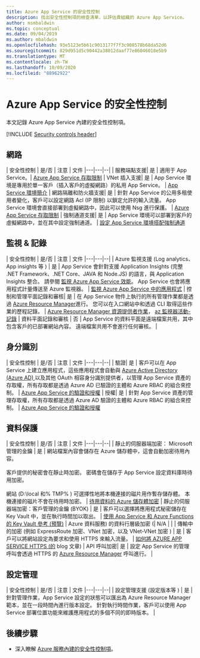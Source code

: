 ```yaml
---
title: Azure App Service 的安全性控制
description: 找出安全性控制項的檢查清單，以評估貴組織的 Azure App Service。
author: msmbaldwin
ms.topic: conceptual
ms.date: 09/04/2019
ms.author: mbaldwin
ms.openlocfilehash: 93e5123e5b61c9013177f7f3c908578b68da52d6
ms.sourcegitcommit: 829d951d5c90442a38012daaf77e86046018e5b9
ms.translationtype: MT
ms.contentlocale: zh-TW
ms.lasthandoff: 10/09/2020
ms.locfileid: "88962922"
---
```

# <a name="security-controls-for-azure-app-service"></a>Azure App Service 的安全性控制

本文記錄 Azure App Service 內建的安全性控制項。

[!INCLUDE [Security controls header](../../includes/security-controls-header.md)]

## <a name="network"></a>網路

| 安全性控制 | 是/否 | 注意 | 文件
|---|---|--|
| 服務端點支援| 是 | 適用于 App Service。| [Azure App Service 存取限制](app-service-ip-restrictions.md)
| VNet 插入支援| 是 | App Service 環境是專用於單一客戶（插入客戶的虛擬網路）的私用 App Service。 | [App Service 環境簡介](environment/intro.md)
| 網路隔離和防火牆支援| 是 | 針對 App Service 的公用多租使用者變化，客戶可以設定網路 Acl (IP 限制) 以鎖定允許的輸入流量。  App Service 環境會直接部署到虛擬網路中，因此可以使用 Nsg 進行保護。 | [Azure App Service 存取限制](app-service-ip-restrictions.md)
| 強制通道支援| 是 | App Service 環境可以部署到客戶的虛擬網路中，並在其中設定強制通道。 | [設定 App Service 環境搭配強制通道](environment/forced-tunnel-support.md)

## <a name="monitoring--logging"></a>監視 & 記錄

| 安全性控制 | 是/否 | 注意 | 文件
|---|---|--|
| Azure 監視支援 (Log analytics、App insights 等 ) | 是 | App Service 會針對支援 Application Insights (完整 .NET Framework、.NET Core、JAVA 和 Node.JS) 的語言，與 Application Insights 整合。  請參閱 [監視 Azure App Service 效能](../azure-monitor/app/azure-web-apps.md)。 App Service 也會將應用程式計量傳送至 Azure 監視器。 | [監視 Azure App Service 中的應用程式](web-sites-monitor.md)
| 控制和管理平面記錄和審核| 是 | 在 App Service 物件上執行的所有管理作業都是透過 [Azure Resource Manager](../azure-resource-manager/index.yml)進行。 您可以在入口網站中和透過 CLI 取得這些作業的歷程記錄。 | [Azure Resource Manager 資源提供者作業](../role-based-access-control/resource-provider-operations.md#microsoftweb)， [az 監視器活動-記錄](/cli/azure/monitor/activity-log)
| 資料平面記錄和審核 | 否 | App Service 的資料平面是遠端檔案共用，其中包含客戶的已部署網站內容。  遠端檔案共用不會進行任何審核。 |

## <a name="identity"></a>身分識別

| 安全性控制 | 是/否 | 注意 |  文件
|---|---|--|
| 驗證| 是 | 客戶可以在 App Service 上建立應用程式，這些應用程式會自動與 [Azure Active Directory (Azure AD) ](../active-directory/index.yml) 以及其他 OAuth 相容身分識別提供者，以管理 App Service 資產的存取權，所有存取都是透過 Azure AD 已驗證的主體和 Azure RBAC 的組合來控制。 | [Azure App Service 的驗證和授權](overview-authentication-authorization.md)
| 授權| 是 | 針對 App Service 資產的管理存取權，所有存取都是透過 Azure AD 驗證的主體和 Azure RBAC 的組合來控制。  | [Azure App Service 的驗證和授權](overview-authentication-authorization.md)

## <a name="data-protection"></a>資料保護

| 安全性控制 | 是/否 | 注意 | 文件
|---|---|--|
| 靜止的伺服器端加密： Microsoft 管理的金鑰 | 是 | 網站檔案內容會儲存在 Azure 儲存體中，這會自動加密待用內容。 <br><br>客戶提供的秘密會在靜止時加密。 密碼會在儲存于 App Service 設定資料庫時待用加密。<br><br>網站 (D:\local 和% TMP% ) 可選擇性地將本機連接的磁片用作暫存儲存體。 本機連接的磁片不會在待用時加密。 | [待用資料的 Azure 儲存體加密](../storage/common/storage-service-encryption.md)
| 靜止的伺服器端加密：客戶管理的金鑰 (BYOK)  | 是 | 客戶可以選擇將應用程式秘密儲存在 Key Vault 中，並在執行時間加以取出。 | [使用 App Service 和 Azure Functions 的 Key Vault 參考 (預覽)](app-service-key-vault-references.md)
| Azure 資料服務) 的資料行層級加密 (| N/A | |
| 傳輸中的加密 (例如 ExpressRoute 加密、VNet 加密，以及 VNet-VNet 加密 ) | 是 | 客戶可以將網站設定為要求和使用 HTTPS 來輸入流量。  | [如何將 AZURE APP SERVICE HTTPS (的](/archive/blogs/benjaminperkins/how-to-make-an-azure-app-service-https-only) blog 文章) 
| API 呼叫加密| 是 | 設定 App Service 的管理呼叫會透過 HTTPS 的 [Azure Resource Manager](../azure-resource-manager/index.yml) 呼叫進行。 |

## <a name="configuration-management"></a>設定管理

| 安全性控制 | 是/否 | 注意 | 文件
|---|---|--|
| 設定管理支援 (設定版本等 ) | 是 | 針對管理作業，App Service 設定的狀態可以匯出為 Azure Resource Manager 範本，並在一段時間內進行版本設定。 針對執行時間作業，客戶可以使用 App Service 部署位置功能來維護應用程式的多個不同的即時版本。 | 

## <a name="next-steps"></a>後續步驟

- 深入瞭解 [Azure 服務內建的安全性控制項](../security/fundamentals/security-controls.md)。